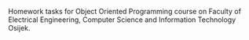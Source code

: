 Homework tasks for Object Oriented Programming course on Faculty of Electrical Engineering, Computer Science and Information Technology Osijek.
